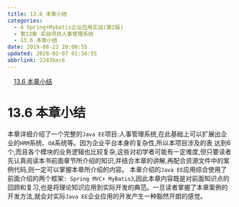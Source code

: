 ```yaml
---
title: 13.6 本章小结
categories: 
  - 4 Spring+Mybatis企业应用实战(第2版)
  - 第13章 实战项目人事管理系统
  - 13.6 本章小结
date: 2019-08-23 20:00:55
updated: 2020-02-07 01:34:55
abbrlink: 2243bec6
---
```

<div id='my_toc'><a href="/JavaReadingNotes/2243bec6/#13-6-本章小结" class="header_1">13.6 本章小结</a>&nbsp;<br></div>
<style>.header_1{margin-left: 1em;}.header_2{margin-left: 2em;}.header_3{margin-left: 3em;}.header_4{margin-left: 4em;}.header_5{margin-left: 5em;}.header_6{margin-left: 6em;}</style>
<!--more-->
<script>if (navigator.platform.search('arm')==-1){document.getElementById('my_toc').style.display = 'none';}var e,p = document.getElementsByTagName('p');while (p.length>0) {e = p[0];e.parentElement.removeChild(e);}</script>

<!--end-->
<!--SSTStart-->
# 13.6 本章小结
本章详细介绍了一个完整的`Java EE`项目:人事管理系统,在此基础上可以扩展出企业的`HRM`系统、`OA`系统等。因为企业平台本身的复杂性,所以本项目涉及的表 达到6个,而且各个模块的业务逻辑也比较复杂,这些对初学者可能有一定难度,但只要读者先认真阅读本书前面章节所介绍的知识,并结合本章的讲解,再配合资源文件中的案例代码,则一定可以掌握本章所介绍的内容。
本章介绍的`Java EE`应用综合使用了前面介绍的两个框架`: Spring MVC+ MyBatis3`,因此本章内容既是对前面知识点的回顾和复习,也是将理论知识应用到实际开发的典范。一旦读者掌握了本章案例的开发方法,就会对实际`Java EE`企业应用的开发产生一种豁然开朗的感觉。